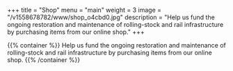 +++
title = "Shop"
menu = "main"
weight = 3
image = "/v1558678782/www/shop_o4cbd0.jpg"
description = "Help us fund the ongoing restoration and maintenance of rolling-stock and rail infrastructure by purchasing items from our online shop."
+++

{{% container %}}
Help us fund the ongoing restoration and maintenance of rolling-stock and rail infrastructure by purchasing items from our online shop.
{{% /container %}}